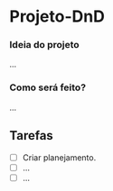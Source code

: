 # Projeto-DnD

### Ideia do projeto
...

### Como será feito?
...

## Tarefas
- [ ] Criar planejamento.
- [ ] ...
- [ ] ...
